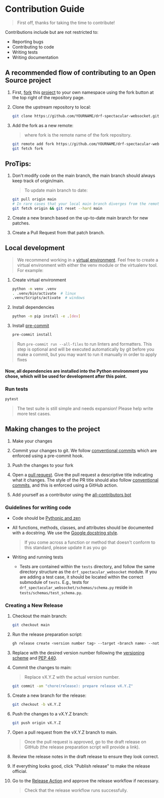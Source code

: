 # Contribution Guide

> First off, thanks for taking the time to contribute!


Contributions include but are not restricted to:
- Reporting bugs
- Contributing to code
- Writing tests
- Writing documentation

## A recommended flow of contributing to an Open Source project

1. First, [fork](https://github.com/Friskes/drf-spectacular-websocket/fork) this [project](https://github.com/Friskes/drf-spectacular-websocket) to your own namespace using the fork button at the top right of the repository page.

2. Clone the upstream repository to local:
    ```bash
    git clone https://github.com/YOURNAME/drf-spectacular-websocket.git
    ```

3. Add the fork as a new remote:
    > where fork is the remote name of the fork repository.
    ```bash
    git remote add fork https://github.com/YOURNAME/drf-spectacular-websocket.git
    git fetch fork
    ```

## ProTips:

1. Don't modify code on the main branch, the main branch should always keep track of origin/main.
    > To update main branch to date:
    ```bash
    git pull origin main
    # In rare cases that your local main branch diverges from the remote main:
    git fetch origin && git reset --hard main
    ```

2. Create a new branch based on the up-to-date main branch for new patches.

3. Create a Pull Request from that patch branch.

## Local development

> We recommend working in a [virtual environment](https://docs.python.org/3/tutorial/venv.html). Feel free to create a virtual environment with either the venv module or the virtualenv tool. For example:

1. Create virtual environment
    ```bash
    python -m venv .venv
    . .venv/bin/activate  # linux
    .venv/Scripts/activate  # windows
    ```

2. Install dependencies
    ```bash
    python -m pip install -e .[dev]
    ```

3. Install [pre-commit](https://pre-commit.com/)
    ```bash
    pre-commit install
    ```

> Run `pre-commit run --all-files` to run linters and formatters. This step is optional and will be executed automatically by git before you make a commit, but you may want to run it manually in order to apply fixes

#### Now, all dependencies are installed into the Python environment you chose, which will be used for development after this point.

### Run tests
```bash
pytest
```

> The test suite is still simple and needs expansion! Please help write more test cases.

## Making changes to the project

1. Make your changes

2. Commit your changes to git. We follow [conventional commits](https://www.conventionalcommits.org/) which are enforced using a pre-commit hook.

3. Push the changes to your fork

4. Open a [pull request](https://docs.github.com/en/pull-requests). Give the pull request a descriptive title indicating what it changes. The style of the PR title should also follow [conventional commits](https://www.conventionalcommits.org/), and this is enforced using a GitHub action.

5. Add yourself as a contributor using the [all-contributors bot](https://allcontributors.org/docs/en/bot/usage)

### Guidelines for writing code

- Code should be [Pythonic and zen](https://peps.python.org/pep-0020/)

- All functions, methods, classes, and attributes should be documented with a docstring. We use the [Google docstring style](https://sphinxcontrib-napoleon.readthedocs.io/en/latest/example_google.html).
    > If you come across a function or method that doesn't conform to this standard, please update it as you go

- Writing and running tests
    - Tests are contained within the `tests` directory, and follow the same directory structure as the `drf_spectacular_websocket` module. If you are adding a test case, it should be located within the correct submodule of `tests`. E.g., tests for `drf_spectacular_websocket/schemas/schema.py` reside in `tests/schemas/test_schema.py`.

### Creating a New Release

1. Checkout the main branch:
    ```bash
    git checkout main
    ```

2. Run the release preparation script:
    ```bash
    gh release create <version number tag> --target <branch name> --notes ""
    ```

3. Replace <version number tag> with the desired version number following the [versioning scheme](https://semver.org/) and [PEP 440](https://peps.python.org/pep-0440/).

4. Commit the changes to main:
    > Replace vX.Y.Z with the actual version number.
    ```bash
    git commit -am "chore(release): prepare release vX.Y.Z"
    ```

5. Create a new branch for the release:
    ```bash
    git checkout -b vX.Y.Z
    ```

6. Push the changes to a vX.Y.Z branch:
    ```bash
    git push origin vX.Y.Z
    ```

7. Open a pull request from the vX.Y.Z branch to main.

    > Once the pull request is approved, go to the draft release on GitHub (the release preparation script will provide a link).

8. Review the release notes in the draft release to ensure they look correct.

9. If everything looks good, click "Publish release" to make the release official.

10. Go to the [Release Action](https://github.com/Friskes/drf-spectacular-websocket/actions/workflows/publish-to-pypi.yml) and approve the release workflow if necessary.

    > Check that the release workflow runs successfully.
